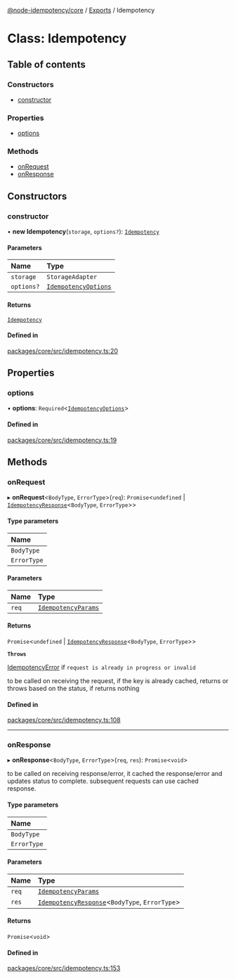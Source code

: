 [@node-idempotency/core](../README.md) / [Exports](../modules.md) / Idempotency

# Class: Idempotency

## Table of contents

### Constructors

- [constructor](Idempotency.md#constructor)

### Properties

- [options](Idempotency.md#options)

### Methods

- [onRequest](Idempotency.md#onrequest)
- [onResponse](Idempotency.md#onresponse)

## Constructors

### constructor

• **new Idempotency**(`storage`, `options?`): [`Idempotency`](Idempotency.md)

#### Parameters

| Name | Type |
| :------ | :------ |
| `storage` | `StorageAdapter` |
| `options?` | [`IdempotencyOptions`](../interfaces/IdempotencyOptions.md) |

#### Returns

[`Idempotency`](Idempotency.md)

#### Defined in

[packages/core/src/idempotency.ts:20](https://github.com/mahendraHegde/idempotent-http/blob/addd6b0/packages/core/src/idempotency.ts#L20)

## Properties

### options

• **options**: `Required`\<[`IdempotencyOptions`](../interfaces/IdempotencyOptions.md)\>

#### Defined in

[packages/core/src/idempotency.ts:19](https://github.com/mahendraHegde/idempotent-http/blob/addd6b0/packages/core/src/idempotency.ts#L19)

## Methods

### onRequest

▸ **onRequest**\<`BodyType`, `ErrorType`\>(`req`): `Promise`\<`undefined` \| [`IdempotencyResponse`](../interfaces/IdempotencyResponse.md)\<`BodyType`, `ErrorType`\>\>

#### Type parameters

| Name |
| :------ |
| `BodyType` |
| `ErrorType` |

#### Parameters

| Name | Type |
| :------ | :------ |
| `req` | [`IdempotencyParams`](../interfaces/IdempotencyParams.md) |

#### Returns

`Promise`\<`undefined` \| [`IdempotencyResponse`](../interfaces/IdempotencyResponse.md)\<`BodyType`, `ErrorType`\>\>

**`Throws`**

[IdempotencyError](IdempotencyError.md) if `request is already in progress or invalid`

to be called on receiving the request, if the key is already cached, returns or throws based on the status, if returns nothing

#### Defined in

[packages/core/src/idempotency.ts:108](https://github.com/mahendraHegde/idempotent-http/blob/addd6b0/packages/core/src/idempotency.ts#L108)

___

### onResponse

▸ **onResponse**\<`BodyType`, `ErrorType`\>(`req`, `res`): `Promise`\<`void`\>

to be called on receiving response/error, it cached the response/error and updates status to complete.
subsequent requests can use cached response.

#### Type parameters

| Name |
| :------ |
| `BodyType` |
| `ErrorType` |

#### Parameters

| Name | Type |
| :------ | :------ |
| `req` | [`IdempotencyParams`](../interfaces/IdempotencyParams.md) |
| `res` | [`IdempotencyResponse`](../interfaces/IdempotencyResponse.md)\<`BodyType`, `ErrorType`\> |

#### Returns

`Promise`\<`void`\>

#### Defined in

[packages/core/src/idempotency.ts:153](https://github.com/mahendraHegde/idempotent-http/blob/addd6b0/packages/core/src/idempotency.ts#L153)
